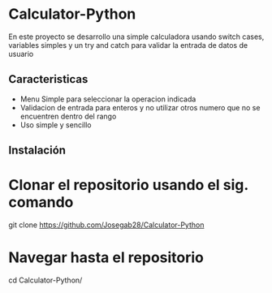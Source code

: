 # Calculator-Python

En este proyecto se desarrollo una simple calculadora usando switch cases, variables simples y un try and catch para validar la entrada de datos de usuario

## Caracteristicas

- Menu Simple para seleccionar la operacion indicada
- Validacion de entrada para enteros y no utilizar otros numero que no se encuentren dentro del rango
- Uso simple y sencillo

## Instalación

# Clonar el repositorio usando el sig. comando
git clone https://github.com/Josegab28/Calculator-Python

# Navegar hasta el repositorio
cd Calculator-Python/


